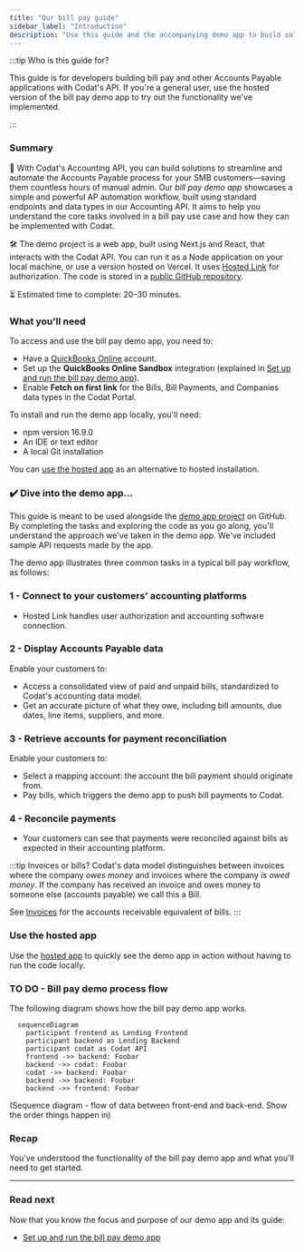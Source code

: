 ```yaml
---
title: "Our bill pay guide"
sidebar_label: "Introduction"
description: "Use this guide and the accompanying demo app to build solutions that streamline your customers' Accounts Payable processes"
---
```


:::tip Who is this guide for?

This guide is for developers building bill pay and other Accounts Payable applications with Codat's API. If you're a general user, use the hosted version of the bill pay demo app to try out the functionality we've implemented. 

:::

### Summary

🎯 With Codat's Accounting API, you can build solutions to streamline and automate the Accounts Payable process for your SMB customers&mdash;saving them countless hours of manual admin. Our *bill pay demo app* showcases a simple and powerful AP automation workflow, built using standard endpoints and data types in our Accounting API. It aims to help you understand the core tasks involved in a bill pay use case and how they can be implemented with Codat.

🛠️ The demo project is a web app, built using Next.js and React, that interacts with the Codat API. You can run it as a Node application on your local machine, or use a version hosted on Vercel. It uses [Hosted Link](/auth-flow/authorize-hosted-link) for authorization. The code is stored in a [public GitHub repository](https://github.com/codatio/demo-bill-pay).

⏳ Estimated time to complete: 20&ndash;30 minutes.

### What you'll need

To access and use the bill pay demo app, you need to:

- Have a [QuickBooks Online](https://quickbooks.intuit.com/) account.
- Set up the **QuickBooks Online Sandbox** integration (explained in [Set up and run the bill pay demo app](/accounting-api/guides/bill-pay/setting-up)).
- Enable **Fetch on first link** for the Bills, Bill Payments, and Companies data types in the Codat Portal.

To install and run the demo app locally, you'll need:

- npm version 16.9.0
- An IDE or text editor
- A local Git installation

You can [use the hosted app](#use-the-hosted-app) as an alternative to hosted installation.

### ✔️ Dive into the demo app...

This guide is meant to be used alongside the [demo app project](https://github.com/codatio/demo-bill-pay) on GitHub. By completing the tasks and exploring the code as you go along, you'll understand the approach we've taken in the demo app. We've included sample API requests made by the app.

The demo app illustrates three common tasks in a typical bill pay workflow, as follows:

### 1 - Connect to your customers' accounting platforms

- Hosted Link handles user authorization and accounting software connection.

### 2 - Display Accounts Payable data

Enable your customers to:

- Access a consolidated view of paid and unpaid bills, standardized to Codat's accounting data model.
- Get an accurate picture of what they owe, including bill amounts, due dates, line items, suppliers, and more.

### 3 - Retrieve accounts for payment reconciliation

Enable your customers to:

- Select a mapping account: the account the bill payment should originate from.
- Pay bills, which triggers the demo app to push bill payments to Codat. 

### 4 - Reconcile payments

- Your customers can see that payments were reconciled against bills as expected in their accounting platform.

:::tip Invoices or bills?
Codat's data model distinguishes between invoices where the company *owes money* and invoices where the company *is owed money*. If the company has received an invoice and owes money to someone else (accounts payable) we call this a Bill.

See [Invoices](/accounting-api#/schemas/Invoice) for the accounts receivable equivalent of bills.
:::

### Use the hosted app

Use the [hosted app](https://demo-bill-pay.vercel.app/) to quickly see the demo app in action without having to run the code locally.

### TO DO - Bill pay demo process flow

The following diagram shows how the bill pay demo app works.

``` mermaid
  sequenceDiagram
    participant frontend as Lending Frontend 
    participant backend as Lending Backend 
    participant codat as Codat API
    frontend ->> backend: Foobar
    backend ->> codat: Foobar
    codat ->> backend: Foobar
    backend ->> backend: Foobar
    backend ->> frontend: Foobar
```

(Sequence diagram - flow of data between front-end and back-end. Show the order things happen in)

### Recap

You've understood the functionality of the bill pay demo app and what you'll need to get started.

<hr />

### Read next

Now that you know the focus and purpose of our demo app and its guide:

- [Set up and run the bill pay demo app](/accounting-api/guides/bill-pay/setting-up)
